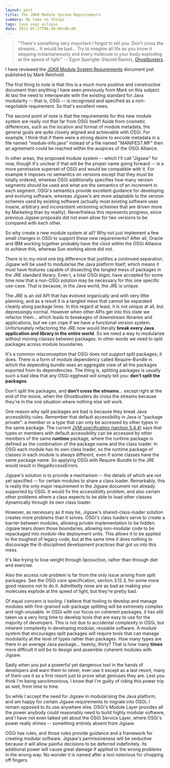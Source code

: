 ```yaml
---
layout: post
title: The JDK8 Module System Requirements
summary: My take on things
tags: java osgi eclipse
date: 2011-05-27T06:30:00+00:00
---
```


> "There's something very important I forgot to tell you. Don't cross the streams... It would be bad... Try to imagine all life as you know it stopping instantaneously and every molecule in your body exploding at the speed of light."
> -- Egon Spengler (Harold Ramis), <a href="http://www.imdb.com/title/tt0087332/quotes">Ghostbusters</a>.

I have reviewed the <a href="http://openjdk.java.net/projects/jigsaw/doc/draft-java-module-system-requirements-12">JDK8 Module System Requirements</a> document just published by Mark Reinhold.

The first thing to note is that this is a *much* more positive and constructive document than anything I have seen previously from Mark on this subject. At last the need to interoperate with the existing standard for Java modularity -- that is, OSGi -- is recognised and specified as a non-negotiable requirement. So that's excellent news.

The second point of note is that the requirements for this new module system are really not that far from OSGi itself! Aside from cosmetic differences, such as the location and format of module metadata, the general goals are quite closely aligned and achievable with OSGi. For example, I think that if there were a strong desire to encode metadata in a file named "module-info.java" instead of a file named "MANIFEST.MF" then an agreement could be reached within the auspices of the OSGi Alliance.

In other areas, the proposed module system -- which I'll call "Jigsaw" for now, though it's unclear if that will be the proper name going forward -- is a more permissive superset of OSGi and would be compatible with it. For example it imposes no semantics on versions except that they must be totally ordered, whereas OSGi additionally specifies how many version segments should be used and what are the semantics of an increment in each segment. OSGi's semantics provide excellent guidance for developing and evolving software, whereas Jigsaw's are more adaptable to the version schemes used by existing software (actually most existing software uses insane, arbitrary and inconsistent versioning schemes that are driven more by Marketing than by reality). Nevertheless this represents progress, since previous Jigsaw proposals did not even allow for two versions to be compared with each other.

So why create a new module system at all? Why not just implement a few small changes in OSGi to support these new requirements? After all, Oracle and IBM working together probably have the clout within the OSGi Alliance to achieve this, whereas Sun working alone did not.

There is to my mind one big difference that justifies a continued separation. Jigsaw will be used to modularise the Java platform itself, which means it must have features capable of dissecting the tangled mess of packages in the JRE standard library. Even I, a total OSGi bigot, have accepted for some time now that a non-OSGi solution may be necessary for this one specific use-case. That is because, in the Java world, the JRE is unique.

The JRE is an old API that has evolved organically and with very little planning, and as a result it is a tangled mess that cannot be separated cleanly along package lines. In this regard at least, it is not unique at all, but depressingly normal. However when other APIs get into this state we refactor them... which leads to breakages of downstream libraries and applications, but we can cope if we have a functional version system. Unfortunately refactoring the JRE now would literally **break every Java application and library in the entire world**. So we need a way to modularise without moving classes between packages. In other words we need to split packages across module boundaries.

It's a common misconception that OSGi does not support split packages; it does. There is a form of module dependency called Require-Bundle in which the depending bundle sees an aggregate view of all the packages exported from its dependencies. The thing is, splitting packages is usually such a bad idea that any OSGi egghead will simply tell you: **don't split the packages**.

Don't split the packages, and **don't cross the streams**... except right at the end of the movie, when the Ghostbusters do cross the streams because they're in the one situation where nothing else will work.

One reason why split packages are bad is because they break Java accessibility rules. Remember that default accessibility in Java is "package private": a member or a type that can only be accessed by other types in the same package. The current <a href="http://java.sun.com/docs/books/jvms/second_edition/html/ConstantPool.doc.html#75929">JVM specification (section 5.4.4)</a> says that types or members with default accessibility can be accessed by other members of the same **runtime** package, where the runtime package is defined as the combination of the package name and the class loader. In OSGi each module has its own class loader, so the runtime package of classes in each module is always different, even if some classes have the same package name. So applying OSGi with Require-Bundle to the JRE would result in IllegalAccessErrors.

Jigsaw's solution is to provide a mechanism -- the details of which are not yet specified -- for certain modules to share a class loader. Remarkably, this is really the only major requirement in the Jigsaw document not already supported by OSGi. It would fix the accessibility problem, and also certain other problems where a class expects to be able to load other classes dynamically through its own class loader.

However, as necessary as it may be, Jigsaw's shared-class-loader solution creates more problems than it solves. OSGi's class loaders serve to create a barrier between modules, allowing private implementation to be hidden. Jigsaw tears down those boundaries, allowing non-modular code to be repackaged into module-like deployment units. This allows it to be applied to the toughest of legacy code, but at the same time it does nothing to discourage the ill-disciplined development practices that got us into this mess.

It's like trying to lose weight through liposuction, rather than through diet and exercise.

Also the access rule problem is far from the only issue arising from split packages. See the OSGi core specification, section 3.12.3, for some more good reasons not to do it. Admittedly none are as bad as making your molecules explode at the speed of light, but they're pretty bad.

Of equal concern is tooling: I believe that tooling to develop and manage modules with fine-grained sub-package splitting will be extremely complex and nigh unusable. In OSGi with our focus on coherent packages, it has still taken us a very long time to develop tools that are easy to use for the majority of developers. This is not due to accidental complexity in OSGi, but inherent complexity in developing modular, reusable software. A module system that encourages split packages will require tools that can manage modularity at the level of types rather than packages. How many types are there in an average Java package... twenty, thirty? That is how many **times** more difficult it will be to design and assemble coherent modules with Jigsaw.

Sadly when you put a powerful yet dangerous tool in the hands of developers and warn them to never, ever use it except as a last resort, many of them use it as a first resort just to prove what geniuses they are. Lest you think I'm being sanctimonious, I know that I'm guilty of riding this power trip as well, from time to time.

So while I accept the need for Jigsaw in modularising the Java platform, and am happy for certain Jigsaw requirements to migrate into OSGi, I remain opposed to its use anywhere else. OSGi's Module Layer provides all the power anybody could reasonably need to build highly modular software, and I have not even talked yet about the OSGi Service Layer, where OSGi's power really shines -- something entirely absent from Jigsaw.

OSGi has rules, and those rules provide guidance and a framework for creating modular software. Jigsaw's permissiveness will be seductive because it will allow painful decisions to be deferred indefinitely. Its additional power will cause great damage if applied to the wrong problems in the wrong way. No wonder it is named after a tool notorious for chopping off fingers.
